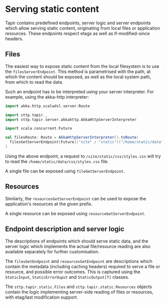 # Serving static content

Tapir contains predefined endpoints, server logic and server endpoints which allow serving static content, originating
from local files or application resources. These endpoints respect etags as well as if-modified-since headers.

## Files

The easiest way to expose static content from the local filesystem is to use the `filesServerEndpoint`. This method
is parametrised with the path, at which the content should be exposed, as well as the local system path, from which
to read the data.

Such an endpoint has to be interpreted using your server interpreter. For example, using the akka-http interpreter:

```scala mdoc:compile-only
import akka.http.scaladsl.server.Route

import sttp.tapir._
import sttp.tapir.server.akkahttp.AkkaHttpServerInterpreter

import scala.concurrent.Future

val filesRoute: Route = AkkaHttpServerInterpreter().toRoute(
  filesGetServerEndpoint[Future]("site" / "static")("/home/static/data")
)
```

Using the above endpoint, a request to `/site/static/css/styles.css` will try to read the 
`/home/static/data/css/styles.css` file.

A single file can be exposed using `fileGetServerEndpoint`.

## Resources

Similarly, the `resourcesGetServerEndpoint` can be used to expose the application's resources at the given prefix.

A single resource can be exposed using `resourceGetServerEndpoint`.

## Endpoint description and server logic

The descriptions of endpoints which should serve static data, and the server logic which implements the actual 
file/resource reading are also available separately for further customisation.

The `filesGetEndpoint` and `resourcesGetEndpoint` are descriptions which contain the metadata (including caching headers) 
required to serve a file or resource, and possible error outcomes. This is captured using the `StaticInput`, 
`StaticErrorOuput` and `StaticOutput[T]` classes.

The `sttp.tapir.static.Files` and `sttp.tapir.static.Resources` objects contain the logic implementing server-side
reading of files or resources, with etag/last modification support.
